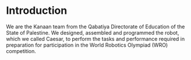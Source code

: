 
# Introduction #

We are the Kanaan team from the Qabatiya Directorate of Education of the State of Palestine. We designed, assembled and programmed the robot, which we called Caesar, to perform the tasks and performance required in preparation for participation in the World Robotics Olympiad (WRO) competition.
